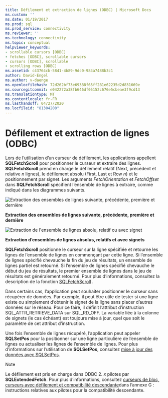 ```yaml
---
title: Défilement et extraction de lignes (ODBC) | Microsoft Docs
ms.custom: ''
ms.date: 01/19/2017
ms.prod: sql
ms.prod_service: connectivity
ms.reviewer: ''
ms.technology: connectivity
ms.topic: conceptual
helpviewer_keywords:
- scrollable cursors [ODBC]
- fetches [ODBC], scrollable cursors
- cursors [ODBC], scrollable
- scrolling rows [ODBC]
ms.assetid: c43764cb-5841-4b89-9dc0-984a7488b3c1
author: David-Engel
ms.author: v-daenge
ms.openlocfilehash: 72d262bf73e69388f65ff281e62235d2d831669e
ms.sourcegitcommit: e042272a38fb646df05152c676e5cbeae3f9cd13
ms.translationtype: MT
ms.contentlocale: fr-FR
ms.lasthandoff: 04/27/2020
ms.locfileid: "81304200"
---
```

# <a name="scrolling-and-fetching-rows-odbc"></a>Défilement et extraction de lignes (ODBC)
Lors de l’utilisation d’un curseur de défilement, les applications appellent **SQLFetchScroll** pour positionner le curseur et extraire des lignes. **SQLFetchScroll** prend en charge le défilement relatif (Next, précédent et relative *n* lignes), le défilement absolu (First, Last et Row *n*) et le positionnement par signet. Les arguments *FetchOrientation* et *FetchOffset* dans **SQLFetchScroll** spécifient l’ensemble de lignes à extraire, comme indiqué dans les diagrammes suivants.  
  
 ![Extraction des ensembles de lignes suivante, précédente, première et dernière](../../../odbc/reference/develop-app/media/pr20_2.gif "pr20_2")  
  
 **Extraction des ensembles de lignes suivante, précédente, première et dernière**  
  
 ![Extraction de l'ensemble de lignes absolu, relatif ou avec signet](../../../odbc/reference/develop-app/media/pr20_1.gif "pr20_1")  
  
 **Extraction d’ensembles de lignes absolus, relatifs et avec signets**  
  
 **SQLFetchScroll** positionne le curseur sur la ligne spécifiée et retourne les lignes de l’ensemble de lignes en commençant par cette ligne. Si l’ensemble de lignes spécifié chevauche la fin du jeu de résultats, un ensemble de lignes partiel est retourné. Si l’ensemble de lignes spécifié chevauche le début du jeu de résultats, le premier ensemble de lignes dans le jeu de résultats est généralement retourné. Pour plus d’informations, consultez la description de la fonction [SQLFetchScroll](../../../odbc/reference/syntax/sqlfetchscroll-function.md) .  
  
 Dans certains cas, l’application peut souhaiter positionner le curseur sans récupérer de données. Par exemple, il peut être utile de tester si une ligne existe ou simplement d’obtenir le signet de la ligne sans placer d’autres données sur le réseau. Pour ce faire, il définit l’attribut d’instruction SQL_ATTR_RETRIEVE_DATA sur SQL_RD_OFF. La variable liée à la colonne de signets (le cas échéant) est toujours mise à jour, quel que soit le paramètre de cet attribut d’instruction.  
  
 Une fois l’ensemble de lignes récupéré, l’application peut appeler **SQLSetPos** pour la positionner sur une ligne particulière de l’ensemble de lignes ou actualiser les lignes de l’ensemble de lignes. Pour plus d’informations sur l’utilisation de **SQLSetPos**, consultez [mise à jour des données avec SQLSetPos](../../../odbc/reference/develop-app/updating-data-with-sqlsetpos.md).  
  
> [!NOTE]  
>  Le défilement est pris en charge dans ODBC 2. *x* pilotes par **SQLExtendedFetch**. Pour plus d’informations, consultez [curseurs de bloc, curseurs avec défilement et compatibilité descendante](../../../odbc/reference/appendixes/block-cursors-scrollable-cursors-and-backward-compatibility.md)dans l’annexe G : instructions relatives aux pilotes pour la compatibilité descendante.
